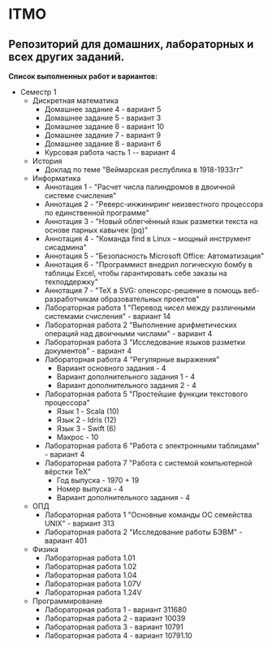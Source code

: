 # ITMO
## Репозиторий для домашних, лабораторных и всех других заданий.
__Список выполненных работ и вариантов:__
* Семестр 1
  * Дискретная математика
    * Домашнее задание 4 - вариант 5
    * Домашнее задание 5 - вариант 3
    * Домашнее задание 6 - вариант 10
    * Домашнее задание 7 - вариант 9
    * Домашнее задание 8 - вариант 6
    * Курсовая работа часть 1 -- вариант 4
  * История
    * Доклад по теме "Веймарская республика в 1918-1933гг"
  * Информатика
    * Аннотация 1 - "Расчет числа палиндромов в двоичной системе счисления"
    * Аннотация 2 - "Реверс-инжиниринг неизвестного процессора по единственной программе"
    * Аннотация 3 - "Новый облегчённый язык разметки текста на основе парных кавычек (pq)"
    * Аннотация 4 - "Команда find в Linux – мощный инструмент сисадмина"
    * Аннотация 5 - "Безопасность Microsoft Office: Автоматизация"
    * Аннотация 6 - "Программист внедрил логическую бомбу в таблицы Excel, чтобы гарантировать себе заказы на техподдержку"
    * Аннотация 7 - "TeX в SVG: опенсорс-решение в помощь веб-разработчикам образовательных проектов"
    * Лабораторная работа 1 "Перевод чисел между различными системами счисления" - вариант 14
    * Лабораторная работа 2 "Выполнение арифметических операций над двоичными числами" - вариант 4
    * Лабораторная работа 3 "Исследование языков разметки документов" - вариант 4
    * Лабораторная работа 4 "Регулярные выражения"
      * Вариант основного задания - 4
      * Вариант дополнительного задания 1 - 4
      * Вариант дополнительного задания 2 - 4
    * Лабораторная работа 5 "Простейшие функции текстового процессора"
      * Язык 1 - Scala (10)
      * Язык 2 - Idris (12)
      * Язык 3 - Swift (6)
      * Макрос - 10
    * Лабораторная работа 6 "Работа с электронными таблицами" - вариант 4
    * Лабораторная работа 7 "Работа с системой компьютерной вёрстки TeX"
      * Год выпуска - 1970 + 19
      * Номер выпуска - 4
      * Вариант дополнительного задания - 4
  * ОПД
    * Лабораторная работа 1 "Основные команды ОС семейства UNIX" - вариант 313
    * Лабораторная работа 2 "Исследование работы БЭВМ" - вариант 401
  * Физика
    * Лабораторная работа 1.01
    * Лабораторная работа 1.02
    * Лабораторная работа 1.04
    * Лабораторная работа 1.07V
    * Лабораторная работа 1.24V
  * Программирование
    * Лабораторная работа 1 - вариант 311680
    * Лабораторная работа 2 - вариант 10039
    * Лабораторная работа 3 - вариант 10791
    * Лабораторная работа 4 - вариант 10791.10
